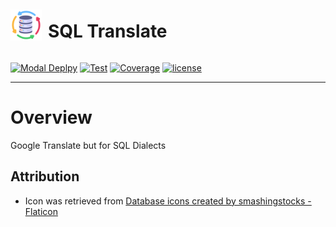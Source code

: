 <div style="display: flex; align-items: center;">
    <img src="static/images/logo.png" alt="SQL Translate Logo" width="50" style="vertical-align: middle;">
    <h1 style="margin-left: 10px;">SQL Translate</h1>
</div>



[![Modal Deplpy](https://github.com/tylerhillery/sql-translate/workflows/CD/badge.svg)](https://github.com/TylerHillery/sql-translate/actions/workflows/cd.yml)
[![Test](https://github.com/tylerhillery/sql-translate/workflows/Test/badge.svg)](https://github.com/tylerhillery/sql-translate/actions?query=workflow%3ATest)
[![Coverage](https://coverage-badge.samuelcolvin.workers.dev/tylerhillery/sql-translate.svg)](https://coverage-badge.samuelcolvin.workers.dev/redirect/tylerhillery/sql-translate)
[![license](https://img.shields.io/github/license/tylerhillery/sql-translate.svg)](https://github.com/tylerhillery/sql-translate/blob/main/LICENSE)


___


# Overview
Google Translate but for SQL Dialects

## Attribution

- Icon was retrieved from <a href="https://www.flaticon.com/free-icons/database" title="database icons">Database icons created by smashingstocks - Flaticon</a>
